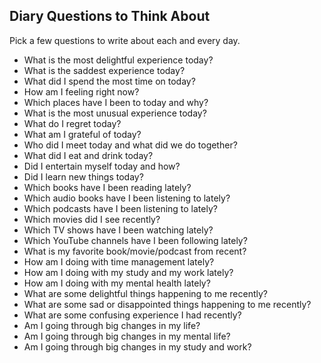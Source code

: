 ## Diary Questions to Think About

Pick a few questions to write about each and every day.

- What is the most delightful experience today?
- What is the saddest experience today?
- What did I spend the most time on today?
- How am I feeling right now?
- Which places have I been to today and why?
- What is the most unusual experience today?
- What do I regret today?
- What am I grateful of today?
- Who did I meet today and what did we do together?
- What did I eat and drink today?
- Did I entertain myself today and how?
- Did I learn new things today?
- Which books have I been reading lately?
- Which audio books have I been listening to lately?
- Which podcasts have I been listening to lately?
- Which movies did I see recently?
- Which TV shows have I been watching lately?
- Which YouTube channels have I been following lately?
- What is my favorite book/movie/podcast from recent?
- How am I doing with time management lately?
- How am I doing with my study and my work lately?
- How am I doing with my mental health lately?
- What are some delightful things happening to me recently?
- What are some sad or disappointed things happening to me recently?
- What are some confusing experience I had recently?
- Am I going through big changes in my life?
- Am I going through big changes in my mental life?
- Am I going through big changes in my study and work?
